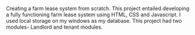 Creating a farm lease system from scratch.
This project entailed developing a fully functioning farm lease system using HTML, CSS and Javascript.
I used local storage on my windows as my database.
This project had two modules- Landlord and tenant modules.


